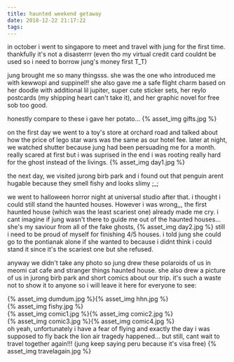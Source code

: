 ```yaml
---
title: haunted weekend getaway
date: 2018-12-22 21:17:22
tags:
---
```

in october i went to singapore to meet and travel with jung for the first time. thankfully it's not a disasterrr (even tho my virtual credit card couldnt be used so i need to borrow jung's money first T_T)

jung brought me so many thingsss. she was the one who introduced me with kewwopi and suppinel!! she also gave me a safe flight charm based on her doodle with additional lil jupiter, super cute sticker sets, her reylo postcards (my shipping heart can't take it), and her graphic novel for free sob too good.

honestly compare to these i gave her potato...
{% asset_img gifts.jpg %}

on the first day we went to a toy's store at orchard road and talked about how the price of lego star wars was the same as our hotel fee. later at night, we watched shutter because jung had been persuading me for a month. really scared at first but i was suprised in the end i was rooting really hard for the ghost instead of the livings.
{% asset_img day1.jpg %}

the next day, we visited jurong birb park and i found out that penguin arent hugable because they smell fishy and looks slimy ;_;

we went to halloween horror night at universal studio after that. i thought i could still stand the haunted houses. However i was wrong,,, the first haunted house (which was the least scariest one) already made me cry. i cant imagine if jung wasn't there to guide me out of the haunted houses... she's my saviour from all of the fake ghosts, 
{% asset_img day2.jpg %}
still i need to be proud of myself for finishing 4/5 houses. i told jung she could go to the pontianak alone if she wanted to because i didnt think i could stand it since it's the scariest one but she refused.

anyway we didn't take any photo so jung drew these polaroids of us in meomi cat cafe and stranger things haunted house. she also drew a picture of us in jurong birb park and short comics about our trip. it's such a waste not to show it to anyone so i will leave it here for everyone to see:
<div class="photo-size--50">{% asset_img dumdum.jpg %}{% asset_img hhn.jpg %}</div>
{% asset_img fishy.jpg %}
<div class="photo-size--50">{% asset_img comic1.jpg %}{% asset_img comic2.jpg %}</div>
<div class="photo-size--50">{% asset_img comic3.jpg %}{% asset_img comic4.jpg %}</div>
oh yeah, unfortunately i have a fear of flying and exactly the day i was supposed to fly back the lion air tragedy happened... but still, cant wait to travel together again!!! (jung keep saying peru because it's visa free)
{% asset_img travelagain.jpg %}